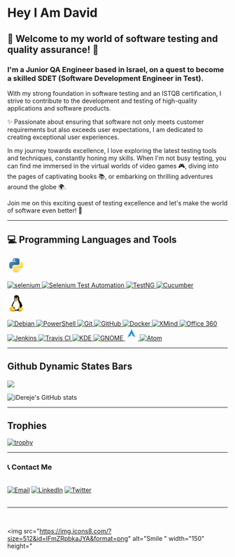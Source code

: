 # Hey I Am David

## 🌟 Welcome to my world of software       testing and quality assurance! 🌟

### I'm a Junior QA Engineer based in       Israel, on a quest to become a          skilled  SDET (Software Development     Engineer in  Test). 

 With my strong foundation in software   testing and an ISTQB certification, I   strive to contribute to the development and testing of high-quality             applications and software products.


✨ Passionate about ensuring that software not only meets customer requirements but also exceeds user expectations, 
I am dedicated to creating exceptional user experiences.

 In my journey towards excellence, I     love exploring the latest testing tools 
 and techniques, constantly honing my  skills. When I'm not busy testing, you can find me immersed in the virtual worlds of video games 🎮, diving into the pages of captivating books 📚, or embarking on thrilling adventures around the globe 🌍.

Join me on this exciting quest of testing excellence and let's make the world of software even better! 🚀

<hr>

## 💻 Programming  Languages and Tools

<div align="left">

<a href="https://www.python.org" target="_blank"> <img src="https://raw.githubusercontent.com/devicons/devicon/master/icons/python/python-original.svg" alt="python" width="40" height="40"/> </a> 

<a href="https://www.selenium.dev">
  <img src="https://img.icons8.com/?size=2x&id=VOnRj9vGpXV8&format=png" alt="selenium" width="30" height="30" />
</a>

<a href="https://www.selenium.dev/documentation/en/selenium_installation/installing_selenium_libraries/">
  <img src="https://img.icons8.com/?size=2x&id=WbhlkucPF3tZ&format=png" alt="Selenium Test Automation" width="30" height="30" />
</a>

<a href="https://testng.org">
  <img src="https://img.icons8.com/color/48/000000/test-tube-rack.png" alt="TestNG" width="30" height="30"/>
</a>

<a href="https://cucumber.io">
  <img src="https://img.icons8.com/color/48/000000/cucumber.png" alt="Cucumber" width="30" height="30"/>
</a>

<a href="https://www.linux.org/" target="_blank"> <img src="https://raw.githubusercontent.com/devicons/devicon/master/icons/linux/linux-original.svg" alt="linux" width="40" height="40"/> </a>

<a href="https://www.debian.org/">
  <img src="https://img.icons8.com/color/48/000000/debian.png" alt="Debian" width="30" height="30"/>
</a>

<a href="https://docs.microsoft.com/en-us/powershell/">
  <img src="https://img.icons8.com/color/48/000000/powershell.png" alt="PowerShell" width="30" height="30"/>
</a>

<a href="https://git-scm.com">
  <img src="https://img.icons8.com/color/48/000000/git.png" alt="Git" width="30" height="30" />
</a>

<a href="https://github.com">
  <img src="https://img.icons8.com/color/48/000000/github.png" alt="GitHub" width="30" height="30" />
</a>

<a href="https://www.docker.com">
  <img src="https://img.icons8.com/color/48/000000/docker.png" alt="Docker" width="30" height="30"/>
</a>

<a href="https://www.xmind.net">
  <img src="https://raw.githubusercontent.com/edent/SuperTinyIcons/master/images/svg/xmind.svg" alt="XMind" width="30" height="30"/>
</a>

<a href="https://www.office.com">
  <img src="https://raw.githubusercontent.com/edent/SuperTinyIcons/master/images/svg/office365.svg" alt="Office 360" width="30" height="30"/>
</a>

<a href="https://www.jenkins.io">
  <img src="https://raw.githubusercontent.com/edent/SuperTinyIcons/master/images/svg/jenkins.svg" alt="Jenkins" width="30" height="30"/>
</a>

<a href="https://travis-ci.org">
  <img src="https://raw.githubusercontent.com/edent/SuperTinyIcons/master/images/svg/travisci.svg" alt="Travis CI" width="30" height="30"/>
</a>

<a href="https://kde.org">
  <img src="https://raw.githubusercontent.com/edent/SuperTinyIcons/master/images/svg/kde.svg" alt="KDE" width="30" height="30"/>
</a>

<a href="https://www.gnome.org">
  <img src="https://raw.githubusercontent.com/edent/SuperTinyIcons/master/images/svg/gnome.svg" alt="GNOME" width="30" height="30"/>
</a>

<a href="https://archlinux.org">
  <img src="https://raw.githubusercontent.com/edent/SuperTinyIcons/master/images/svg/archlinux.svg" alt="Arch Linux" width="30" height="30"/>
</a>

<a href="https://git-scm.com">
  <img src="https://github.com/iDereje/iDereje.github.io/blob/main/icons/icons/atom.svg" alt="Atom" width="30" height="30" />
</a>

</div>

<hr>

## Github Dynamic States Bars
 
 <a href=""> <img align="center" src="https://github-readme-stats-sigma-five.vercel.app/api/top-langs/?username=iDereje&theme=react&line_height=40&hide=css"/> </a>
 <br>
 

 
 ![iDereje's GitHub stats](https://github-readme-stats.vercel.app/api?username=iDereje&rank_icon=github&theme=radical)
 
 <hr>
 
## Trophies

 
  [![trophy](https://github-profile-trophy.vercel.app/?username=iDereje)](https://github.com/iDereje/github-profile-trophy)
  
 
<hr>
 
 
### 📞 Contact Me 
 
<br>

<div align="left">
  <a href="mailto:david.dereje@gmail.com"><img src="https://img.icons8.com/color/48/000000/gmail.png" alt="Email" width="40" height="40"/></a>
  <a href="https://www.linkedin.com/in/daviddereje/"><img src="https://img.icons8.com/color/48/000000/linkedin.png" alt="LinkedIn" width="40" height="40"/></a>
  <a href="https://twitter.com/david_dereje"><img src="https://img.icons8.com/color/48/000000/twitter.png" alt="Twitter" width="40" height="40"/></a>
</div>
 
 <br>
 <hr>
  <br>

<span>  <img src="https://img.icons8.com/?size=512&id=IFmZRpbkaJYA&format=png" alt="Smile " width="150" height="